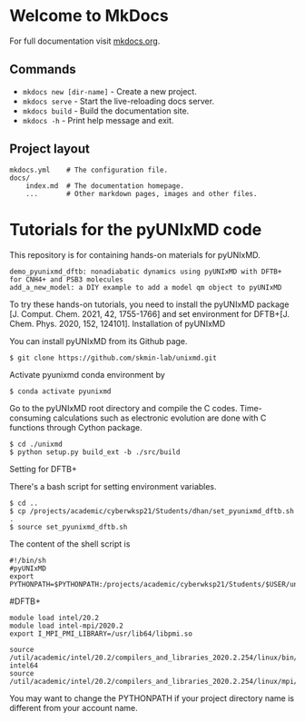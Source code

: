 # Welcome to MkDocs

For full documentation visit [mkdocs.org](https://www.mkdocs.org).

## Commands

* `mkdocs new [dir-name]` - Create a new project.
* `mkdocs serve` - Start the live-reloading docs server.
* `mkdocs build` - Build the documentation site.
* `mkdocs -h` - Print help message and exit.

## Project layout

    mkdocs.yml    # The configuration file.
    docs/
        index.md  # The documentation homepage.
        ...       # Other markdown pages, images and other files.


# **Tutorials for the pyUNIxMD code**

This repository is for containing hands-on materials for pyUNIxMD.

    demo_pyunixmd_dftb: nonadiabatic dynamics using pyUNIxMD with DFTB+ for CNH4+ and PSB3 molecules
    add_a_new_model: a DIY example to add a model qm object to pyUNIxMD

To try these hands-on tutorials, you need to install the pyUNIxMD package [J. Comput. Chem. 2021, 42, 1755-1766] and set environment for DFTB+[J. Chem. Phys. 2020, 152, 124101].
Installation of pyUNIxMD

You can install pyUNIxMD from its Github page.

    $ git clone https://github.com/skmin-lab/unixmd.git

Activate pyunixmd conda environment by

    $ conda activate pyunixmd

Go to the pyUNIxMD root directory and compile the C codes. Time-consuming calculations such as electronic evolution are done with C functions through Cython package.

    $ cd ./unixmd
    $ python setup.py build_ext -b ./src/build

Setting for DFTB+

There's a bash script for setting environment variables.

    $ cd ..
    $ cp /projects/academic/cyberwksp21/Students/dhan/set_pyunixmd_dftb.sh .
    $ source set_pyunixmd_dftb.sh

The content of the shell script is

    #!/bin/sh
    #pyUNIxMD
    export PYTHONPATH=$PYTHONPATH:/projects/academic/cyberwksp21/Students/$USER/unixmd/src

#DFTB+

    module load intel/20.2
    module load intel-mpi/2020.2
    export I_MPI_PMI_LIBRARY=/usr/lib64/libpmi.so

    source /util/academic/intel/20.2/compilers_and_libraries_2020.2.254/linux/bin/compilervars.sh intel64
    source /util/academic/intel/20.2/compilers_and_libraries_2020.2.254/linux/mpi/intel64/bin/mpivars.sh

You may want to change the PYTHONPATH if your project directory name is different from your account name.